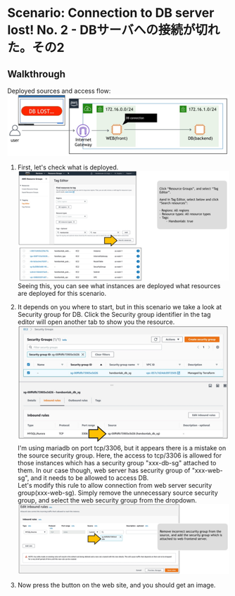 # Scenario: Connection to DB server lost! No. 2 - DBサーバへの接続が切れた。その2

## Walkthrough

Deployed sources and access flow:
![access flow](./asset/07-guide01.jpg)

1. First, let's check what is deployed.
![tag manager](./asset/07-guide02.jpg)
Seeing this, you can see what instances are deployed what resources are deployed for this scenario.

2. It depends on you where to start, but in this scenario we take a look at Security group for DB. Click the Security group identifier in the tag editor will open another tab to show you the resource.
![security group](./asset/07-guide03.jpg)
I'm using mariadb on port tcp/3306, but it appears there is a mistake on the source security group. Here, the access to tcp/3306 is allowed for those instances which has a security group "xxx-db-sg" attached to them. In our case though, web server has security group of "xxx-web-sg", and it needs to be allowed to access DB.    
Let's modify this rule to allow connection from web server security group(xxx-web-sg). Simply remove the unnecessary source security group, and select the web security group from the dropdown.
![answer](./asset/07-guide04.jpg)

4. Now press the button on the web site, and you should get an image.


